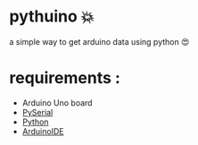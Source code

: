 # pythuino :boom:
a simple way to get arduino data using python :heart_eyes: 

# requirements : 
- Arduino Uno board
- [PySerial](https://pypi.org/project/pyserial/) 
- [Python](https://python.org)
- [ArduinoIDE](https://www.arduino.cc/en/Main/OldSoftwareReleases)

